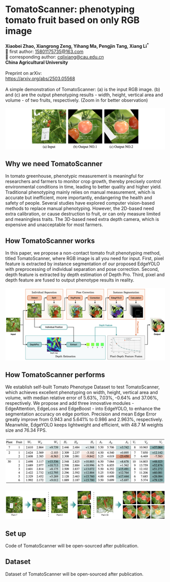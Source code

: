 # TomatoScanner: phenotyping tomato fruit based on only RGB image

**Xiaobei Zhao, Xiangrong Zeng, Yihang Ma, Pengjin Tang, Xiang Li<sup>*</sup>** <br> 📮 first author: 15801175735@163.com <br> 📮 corresponding author: cqlixiang@cau.edu.cn <br> **China Agricultural University** <br><br> Preprint on arXiv: <br> https://arxiv.org/abs/2503.05568 <br><br> A simple demonstration of TomatoScanner: (a) is the input RGB image. (b) and (c) are the output phenotyping results - width, height, vertical area and volume - of two fruits, respectively. (Zoom in for better observation)
<br><br> ![TomatoScanner function demonstration](/for_readme/demo.jpg)


<!-- ## What TomatoScanner can do
A simple demonstration of TomatoScanner: (a) is the input RGB image. (b) and (c) are the output phenotyping results - width, height, vertical area and volume - of two fruits, respectively. (Zoom in for better observation) -->


## Why we need TomatoScanner
In tomato greenhouse, phenotypic measurement is meaningful for researchers and farmers to monitor crop growth, thereby precisely control environmental conditions in time, leading to better quality and higher yield. Traditional phenotyping mainly relies on manual measurement, which is accurate but inefficient, more importantly, endangering the health and safety of people. Several studies have explored computer vision-based methods to replace manual phenotyping. However, the 2D-based need extra calibration, or cause destruction to fruit, or can only measure limited and meaningless traits. The 3D-based need extra depth camera, which is expensive and unacceptable for most farmers. 

## How TomatoScanner works
In this paper, we propose a non-contact tomato fruit phenotyping method, titled TomatoScanner, where RGB image is all you need for input. First, pixel feature is extracted by instance segmentation of our proposed EdgeYOLO with preprocessing of individual separation and pose correction. Second, depth feature is extracted by depth estimation of Depth Pro. Third, pixel and depth feature are fused to output phenotype results in reality.
<br><br> ![TomatoScanner architecture](/for_readme/Fig2_TomatoScanner_architecture.jpg)

## How TomatoScanner performs
We establish self-built Tomato Phenotype Dataset to test TomatoScanner, which achieves excellent phenotyping on width, height, vertical area and volume, with median relative error of 5.63%, 7.03%, -0.64% and 37.06%, respectively. We propose and add three innovative modules - EdgeAttention, EdgeLoss and EdgeBoost - into EdgeYOLO, to enhance the segmentation accuracy on edge portion. Precision and mean Edge Error greatly improve from 0.943 and 5.641% to 0.986 and 2.963%, respectively. Meanwhile, EdgeYOLO keeps lightweight and efficient, with 48.7 M weights size and 76.34 FPS.
<br><br> ![TomatoScanner test results](/for_readme/Test_experiment_results.png)
<br><br> ![TomatoScanner test demonstration](/for_readme/Fig6_test.jpg)

## Set up
Code of TomatoScanner will be open-sourced after publication. 

## Dataset
Dataset of TomatoScanner will be open-sourced after publication.